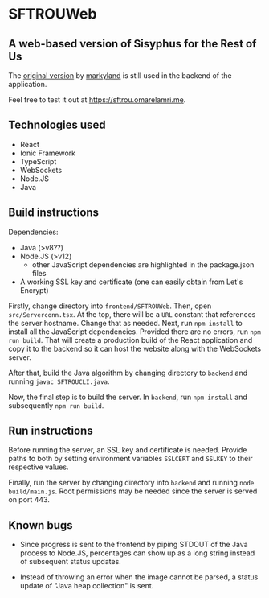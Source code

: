 # SFTROUWeb
## A web-based version of Sisyphus for the Rest of Us

The [original version](https://github.com/markyland/SisyphusForTheRestOfUs) by [markyland](https://github.com/markyland/) is still used in the backend of the application.   

Feel free to test it out at https://sftrou.omarelamri.me.

## Technologies used
- React
- Ionic Framework
- TypeScript
- WebSockets
- Node.JS
- Java

## Build instructions
Dependencies:
- Java (>v8??)
- Node.JS (>v12)
    - other JavaScript dependencies are highlighted in the package.json files
- A working SSL key and certificate (one can easily obtain from Let's Encrypt)

Firstly, change directory into  `frontend/SFTROUWeb`. Then, open `src/Serverconn.tsx`. At the top, there will be a `URL` constant that references the server hostname. Change that as needed. Next, run `npm install` to install all the JavaScript dependencies. Provided there are no errors, run `npm run build`. That will create a production build of the React application and copy it to the backend so it can host the website along with the WebSockets server. 

After that, build the Java algorithm by changing directory to `backend` and running `javac SFTROUCLI.java`. 

Now, the final step is to build the server. In `backend`, run `npm install` and subsequently `npm run build`. 

## Run instructions

Before running the server, an SSL key and certificate is needed. Provide paths to both by setting environment variables `SSLCERT` and `SSLKEY` to their respective values.

Finally, run the server by changing directory into `backend` and running `node build/main.js`. Root permissions may be needed since the server is served on port 443. 

## Known bugs
- Since progress is sent to the frontend by piping STDOUT of the Java process to Node.JS, percentages can show up as a long string instead of subsequent status updates.

- Instead of throwing an error when the image cannot be parsed, a status update of "Java heap collection" is sent. 
